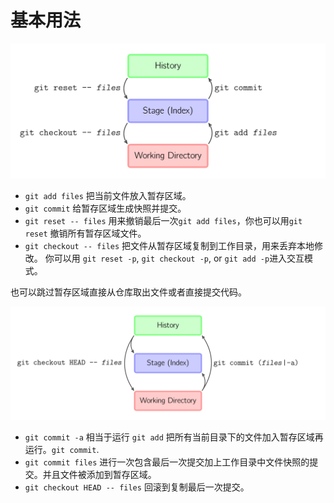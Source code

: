 # 基本用法

![basic-usage](//raw.githubusercontent.com/elf-mouse/git-please/master/doc/basic-usage.svg)

- `git add files` 把当前文件放入暂存区域。
- `git commit` 给暂存区域生成快照并提交。
- `git reset -- files` 用来撤销最后一次`git add files`，你也可以用`git reset` 撤销所有暂存区域文件。
- `git checkout -- files` 把文件从暂存区域复制到工作目录，用来丢弃本地修改。
你可以用 `git reset -p`, `git checkout -p`, or `git add -p`进入交互模式。

也可以跳过暂存区域直接从仓库取出文件或者直接提交代码。

![basic-usage-2](//raw.githubusercontent.com/elf-mouse/git-please/master/doc/basic-usage-2.svg)

- `git commit -a` 相当于运行 `git add` 把所有当前目录下的文件加入暂存区域再运行。`git commit`.
- `git commit files` 进行一次包含最后一次提交加上工作目录中文件快照的提交。并且文件被添加到暂存区域。
- `git checkout HEAD -- files` 回滚到复制最后一次提交。
